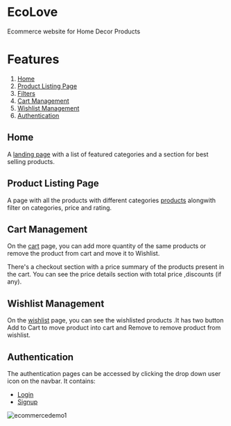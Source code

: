 # EcoLove
  Ecommerce website for Home Decor Products

# Features
1. [Home](#home)
2. [Product Listing Page](#product-listing-page)
3. [Filters](#filters)
4. [Cart Management](#cart-management)
5. [Wishlist Management](#wishlist-management)
6. [Authentication](#authentication)

## Home
A [landing page](https://eco-love.netlify.app/) with a list of featured categories and a section for best selling products.

## Product Listing Page 
A page with all the products with different categories [products](https://eco-love.netlify.app/pages/products) alongwith filter on categories, price and rating.


## Cart Management
On the [cart](https://eco-love.netlify.app/pages/cart) page, you can add more quantity of the same products or remove the product from cart and move it to Wishlist.

There's a checkout section with a price summary of the products present in the cart. You can see the price details section with total price ,discounts (if any).


## Wishlist Management
On the [wishlist](https://eco-love.netlify.app/pages/wishlist) page, you can see the wishlisted products .It has two button  Add to Cart to move product into cart and Remove to remove product from wishlist.


## Authentication
The authentication pages can be accessed by clicking the drop down user icon on the navbar. It contains:
 - [Login](https://eco-love.netlify.app/pages/signin)
 - [Signup](https://eco-love.netlify.app/pages/signup.html)
  
![ecommercedemo1](https://user-images.githubusercontent.com/49235266/154947895-ae60b2b7-4b4e-4004-97bc-686206ce2058.gif)




